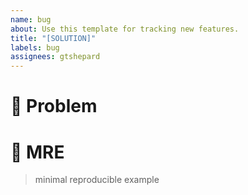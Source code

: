 ```yaml
---
name: bug
about: Use this template for tracking new features.
title: "[SOLUTION]"
labels: bug
assignees: gtshepard
---
```


# 🚨 Problem

# 🔬 MRE 
> minimal reproducible example
